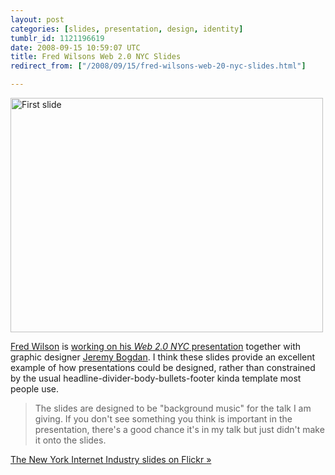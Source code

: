 ```yaml
---
layout: post
categories: [slides, presentation, design, identity]
tumblr_id: 1121196619  
date: 2008-09-15 10:59:07 UTC
title: Fred Wilsons Web 2.0 NYC Slides
redirect_from: ["/2008/09/15/fred-wilsons-web-20-nyc-slides.html"]

---
```


<a href="http://flickr.com/photos/gyroxide/sets/72157607162224672/show/"><img src="//farm4.static.flickr.com/3247/2836442063_af17a66a09.jpg" width="500" height="375" alt="First slide" /></a>

<a href="http://www.avc.com/">Fred Wilson</a> is <a href="http://www.avc.com/a_vc/2008/09/my-web-20-keyno.html">working on his <em>Web 2.0 NYC</em> presentation</a> together with graphic designer <a href="http://www.jeremybogdan.com/">Jeremy Bogdan</a>. I think these slides provide an excellent example of how presentations could be designed, rather than constrained by the usual headline-divider-body-bullets-footer kinda template most people use.

<blockquote>The slides are designed to be "background music" for the talk I am giving. If you don't see something you think is important in the presentation, there's a good chance it's in my talk but just didn't make it onto the slides.</blockquote>
<a href="http://flickr.com/photos/gyroxide/sets/72157607162224672/show/">The New York Internet Industry slides on Flickr »</a>
